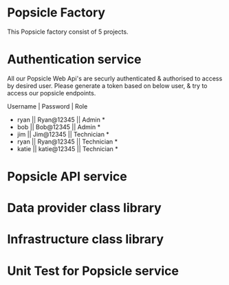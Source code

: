# Popsicle Factory

This Popsicle factory consist of 5 projects.

# Authentication service
All our Popsicle Web Api's are securly authenticated & authorised to access by desired user. Please generate a token based on below user, & try to access our popsicle endpoints.

Username | Password | Role

* ryan  || Ryan@12345  || Admin *
* bob   || Bob@12345   || Admin *
* jim   || Jim@12345   || Technician *
* ryan  || Ryan@12345  || Technician *
* katie || katie@12345 || Technician *

# Popsicle API service
# Data provider class library
# Infrastructure class library
# Unit Test for Popsicle service